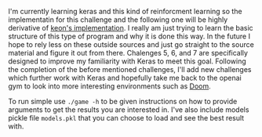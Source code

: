 I'm currently learning keras and this kind of reinforcment learning so the implementatin for this challenge and the following one will be highly derivative of [keon's implementation](https://github.com/keon/deep-q-learning/blob/master/dqn.py). I really am just trying to learn the basic structure of this type of program and why it is done this way. In the future I hope to rely less on these outside sources and just go straight to the source material and figure it out from there. Chalenges 5, 6, and 7 are specifically designed to improve my familiarity with Keras to meet this goal. Following the completion of the before mentioned challenges, I'll add new challenges which further work with Keras and hopefully take me back to the openai gym to look into more interesting environments such as [Doom](https://gym.openai.com/envs/#doom).

To run simple use `./game -h` to be given instructions on how to provide arguments to get the results you are interested in. I've also include models pickle file `models.pkl` that you can choose to load and see the best result with. 